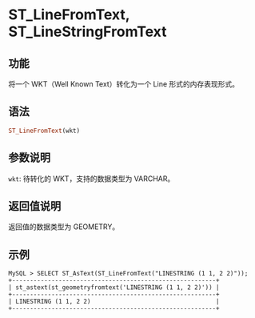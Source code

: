 # ST_LineFromText, ST_LineStringFromText

## 功能

将一个 WKT（Well Known Text）转化为一个 Line 形式的内存表现形式。

## 语法

```Haskell
ST_LineFromText(wkt)
```

## 参数说明

`wkt`: 待转化的 WKT，支持的数据类型为 VARCHAR。

## 返回值说明

返回值的数据类型为 GEOMETRY。

## 示例

```Plain Text
MySQL > SELECT ST_AsText(ST_LineFromText("LINESTRING (1 1, 2 2)"));
+---------------------------------------------------------+
| st_astext(st_geometryfromtext('LINESTRING (1 1, 2 2)')) |
+---------------------------------------------------------+
| LINESTRING (1 1, 2 2)                                   |
+---------------------------------------------------------+
```
